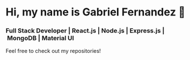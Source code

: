 # Hi, my name is Gabriel Fernandez 👋

### Full Stack Developer | React.js | Node.js | Express.js | MongoDB | Material UI 

Feel free to check out my repositories!
